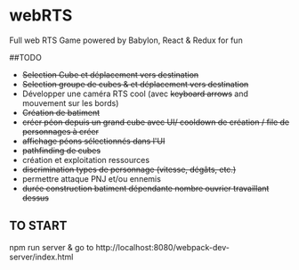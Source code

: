 # webRTS

Full web RTS Game powered by Babylon, React & Redux for fun

##TODO
* ~~Selection Cube et déplacement vers destination~~
* ~~Selection groupe de cubes & et déplacement vers destination~~
* Développer une caméra RTS cool (avec ~~keyboard arrows~~ and mouvement sur les bords)
* ~~Création de batiment~~
* ~~créer péon depuis un grand cube avec UI/ cooldown de création / file de personnages à créer~~
* ~~affichage péons sélectionnés dans l'UI~~
* ~~pathfinding de cubes~~
* création et exploitation ressources
* ~~discrimination types de personnage (vitesse, dégâts, etc.)~~
* permettre attaque PNJ et/ou ennemis
* ~~durée construction batiment dépendante nombre ouvrier travaillant dessus~~

## TO START
npm run server & go to http://localhost:8080/webpack-dev-server/index.html